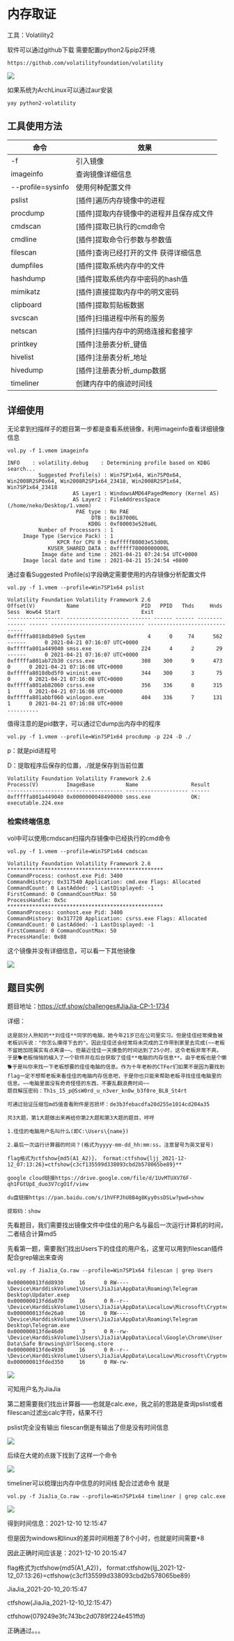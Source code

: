 # 内存取证

工具：Volatility2

软件可以通过github下载 需要配置python2与pip2环境

`https://github.com/volatilityfoundation/volatility`

![](https://camo.githubusercontent.com/eeafeeaf1e41ff270b6f855ae44bfd1561649ae5395ca3a11c8c951cbc7ba58b/68747470733a2f2f696d672d626c6f672e6373646e696d672e636e2f37613838393866636331623134623535623764343831306333306666353638392e706e67)

如果系统为ArchLinux可以通过aur安装

`yay python2-volatility`

## 工具使用方法				

| 命令              | 效果                                     |
| ----------------- | ---------------------------------------- |
| -f                | 引入镜像                                 |
| imageinfo         | 查询镜像详细信息                         |
| --profile=sysinfo | 使用何种配置文件                         |
| pslist            | [插件]遍历内存镜像中的进程               |
| procdump          | [插件]提取内存镜像中的进程并且保存成文件 |
| cmdscan           | [插件]提取已执行的cmd命令                |
| cmdline           | [插件]提取命令行参数与参数值             |
| filescan          | [插件]查询已经打开的文件 获得详细信息    |
| dumpfiles         | [插件]提取系统内存中的文件               |
| hashdump          | [插件]提取系统内存中密码的hash值         |
| mimikatz          | [插件]直接提取内存中的明文密码           |
| clipboard         | [插件]提取剪贴板数据                     |
| svcscan           | [插件]扫描进程中所有的服务               |
| netscan           | [插件]扫描内存中的网络连接和套接字       |
| printkey          | [插件]注册表分析_键值                    |
| hivelist          | [插件]注册表分析_地址                    |
| hivedump          | [插件]注册表分析_dump数据                |
| timeliner         | 创建内存中的痕迹时间线                   |

## 详细使用

无论拿到扫描样子的题目第一步都是查看系统镜像，利用imageinfo查看详细镜像信息

`vol.py -f 1.vmem imageinfo`

```shell
INFO    : volatility.debug    : Determining profile based on KDBG search...
          Suggested Profile(s) : Win7SP1x64, Win7SP0x64, Win2008R2SP0x64, Win2008R2SP1x64_23418, Win2008R2SP1x64, Win7SP1x64_23418
                     AS Layer1 : WindowsAMD64PagedMemory (Kernel AS)
                     AS Layer2 : FileAddressSpace (/home/neko/Desktop/1.vmem)
                      PAE type : No PAE
                           DTB : 0x187000L
                          KDBG : 0xf80003e520a0L
          Number of Processors : 1
     Image Type (Service Pack) : 1
                KPCR for CPU 0 : 0xfffff80003e53d00L
             KUSER_SHARED_DATA : 0xfffff78000000000L
           Image date and time : 2021-04-21 07:24:54 UTC+0000
     Image local date and time : 2021-04-21 15:24:54 +0800

```

通过查看Suggested Profile(s)字段确定需要使用的内存镜像分析配置文件

`vol.py -f 1.vmem --profile=Win7SP1x64 pslist`



```shell
Volatility Foundation Volatility Framework 2.6
Offset(V)          Name                    PID   PPID   Thds     Hnds   Sess  Wow64 Start                          Exit                          
------------------ -------------------- ------ ------ ------ -------- ------ ------ ------------------------------ ------------------------------
0xfffffa8018db89e0 System                    4      0     74      562 ------      0 2021-04-21 07:16:07 UTC+0000                                 
0xfffffa801a449040 smss.exe                224      4      2       29 ------      0 2021-04-21 07:16:07 UTC+0000                                 
0xfffffa801ab72b30 csrss.exe               308    300      9      473      0      0 2021-04-21 07:16:08 UTC+0000                                 
0xfffffa8018dbd5f0 wininit.exe             344    300      3       75      0      0 2021-04-21 07:16:08 UTC+0000                                 
0xfffffa801ab82060 csrss.exe               356    336      8      315      1      0 2021-04-21 07:16:08 UTC+0000                                 
0xfffffa801abbf060 winlogon.exe            404    336      7      131      1      0 2021-04-21 07:16:08 UTC+0000                                 ..........
```

值得注意的是pid数字，可以通过它dump出内存中的程序

`vol.py -f 1.vmem --profile=Win7SP1x64 procdump -p 224 -D ./`

p：就是pid进程号

D：提取程序后保存的位置，./就是保存到当前位置

```shell
Volatility Foundation Volatility Framework 2.6
Process(V)         ImageBase          Name                 Result
------------------ ------------------ -------------------- ------
0xfffffa801a449040 0x0000000048490000 smss.exe             OK: executable.224.exe
```

### 检索终端信息

vol中可以使用cmdscan扫描内存镜像中已经执行的cmd命令

`vol.py -f 1.vmem --profile=Win7SP1x64 cmdscan`

```shell
Volatility Foundation Volatility Framework 2.6
**************************************************
CommandProcess: conhost.exe Pid: 3400
CommandHistory: 0x317540 Application: cmd.exe Flags: Allocated
CommandCount: 0 LastAdded: -1 LastDisplayed: -1
FirstCommand: 0 CommandCountMax: 50
ProcessHandle: 0x5c
**************************************************
CommandProcess: conhost.exe Pid: 3400
CommandHistory: 0x317720 Application: csrss.exe Flags: Allocated
CommandCount: 0 LastAdded: -1 LastDisplayed: -1
FirstCommand: 0 CommandCountMax: 50
ProcessHandle: 0x88
```

这个镜像并没有详细信息，可以看一下其他镜像

![](https://camo.githubusercontent.com/174849bf730a63d69775ef2744ca8922dba97719f3da5435e1e2f7f1fd4fefa3/68747470733a2f2f696d672d626c6f672e6373646e696d672e636e2f31613239346533333533353334643533616366626334643638313933353230332e706e67)





## 题目实例

题目地址：https://ctf.show/challenges#JiaJia-CP-1-1734

详细：

```
这是部分人熟知的**刘佳佳**同学的电脑，她今年21岁已在公司里实习。但是佳佳经常摸鱼被老板训斥说："你怎么摸得下去的"。因此佳佳还会经常将未完成的工作带到家里去完成(~~老板不留她加班属实有点离谱~~。但最近佳佳一天摸鱼的时间达到了25小时，这令老板非常不爽。于是🐕老板悄悄的植入了一个软件并在后台获取了佳佳**电脑的内存信息**。由于老板也是个懒🐕于是叫你来找一下老板想要的佳佳电脑的信息。作为十年老粉的CTFer们如果不是因为要找到flag一定不想帮老板来看佳佳的电脑内存信息吧，于是你也只能来帮助老板寻找佳佳电脑里的信息。~~电脑里面没有奇奇怪怪的东西，不要乱翻浪费时间~~
题目解压密码：Th1s_15_p@SsW0rd_u_n3ver_kn0w_b3f0re_BLB_St4rt

可通过验证压缩包md5值查看附件是否损坏：de3b3febacdfa20d255e1014cd204a35

共3大题，第1大题做出来再给你第2大题和第3大题的题目，哼哼

1.佳佳的电脑用户名叫什么(即C:\Users\{name})

2.最后一次运行计算器的时间？(格式为yyyy-mm-dd_hh:mm:ss，注意冒号为英文冒号)

flag格式为ctfshow{md5(A1_A2)}， format:ctfshow{ljj_2021-12-12_07:13:26}=ctfshow{c3cf135599d338093cbd2b578065be89}**

google cloud链接https://drive.google.com/file/d/1UvMTUXV76F-qh1FGtUpE_duo3V7cgO1f/view

du盘链接https://pan.baidu.com/s/1hVFPJhU8B4g8Kyy0ssDSLw?pwd=show

提取码：show
```

先看题目，我们需要找出镜像文件中佳佳的用户名与最后一次运行计算机的时间，二者结合计算md5

先看第一题，需要我们找出Users下的佳佳的用户名，这里可以用到filescan插件配合grep输出来查询

`vol.py -f JiaJia_Co.raw --profile=Win7SP1x64 filescan | grep Users`

```shell
0x000000013fdd8930     16      0 RW---- \Device\HarddiskVolume1\Users\JiaJia\AppData\Roaming\Telegram Desktop\Updater.exep
0x000000013fdda070     16      0 R--r-- \Device\HarddiskVolume1\Users\JiaJia\AppData\LocalLow\Microsoft\CryptnetUrlCache\MetaData\6025C34CC5B36C4156C40F3B0D99B6AB
0x000000013fde26a0     16      0 RW---- \Device\HarddiskVolume1\Users\JiaJia\AppData\Roaming\Telegram Desktop\Telegram.exe
0x000000013fde46d0      3      0 R--rw- \Device\HarddiskVolume1\Users\JiaJia\AppData\Local\Google\Chrome\User Data\Safe Browsing\UrlSoceng.store
0x000000013fde4930     16      0 R--r-- \Device\HarddiskVolume1\Users\JiaJia\AppData\LocalLow\Microsoft\CryptnetUrlCache\MetaData\F07644E38ED7C9F37D11EEC6D4335E02_E81D30836CB09660A7E3C5D921621623
0x000000013fded350     16      0 RW-rw- 
```

![](https://picdm.sunbangyan.cn/2023/11/23/d61815de9a845dea4420fe8809ca84a4.jpeg)

可知用户名为JiaJia

第二题需要我们找出计算器——也就是calc.exe，我之前的思路是查询pslist或者filescan过滤出calc字符，结果不行

pslist完全没有输出	filescan倒是有输出了但是没有时间信息

![](https://picdl.sunbangyan.cn/2023/11/23/d71a8ffcc424d0b6f1c1af70621c863e.jpeg)

后续在大佬的点拨下找到了这样一个命令

![](https://picss.sunbangyan.cn/2023/11/23/444963a243f053b64eab22e9d1e6fc23.jpeg)

timeliner可以梳理出内存中信息的时间线 配合过滤命令 就是

`vol.py -f JiaJia_Co.raw --profile=Win7SP1x64 timeliner | grep calc.exe`

![](https://picss.sunbangyan.cn/2023/11/23/9d3d4593d99b481df96c6ebc46e2bd27.jpeg)

得到时间信息：2021-12-10 12:15:47

但是因为windows和linux的差异时间相差了8个小时，也就是时间需要+8

因此正确时间应该是：2021-12-10 20:15:47

flag格式为ctfshow{md5(A1_A2)}， format:ctfshow{ljj_2021-12-12_07:13:26}=ctfshow{c3cf135599d338093cbd2b578065be89}

JiaJia_2021-20-10_20:15:47

ctfshow{JiaJia_2021-12-10_12:15:47}

ctfshow{079249e3fc743bc2d0789f224e451ffd}

正确通过。。。